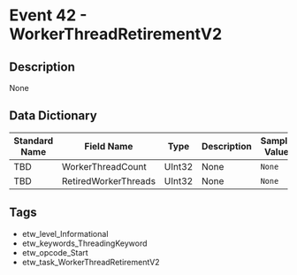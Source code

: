 # Event 42 - WorkerThreadRetirementV2

## Description
None

## Data Dictionary
|Standard Name|Field Name|Type|Description|Sample Value|
|---|---|---|---|---|
|TBD|WorkerThreadCount|UInt32|None|`None`|
|TBD|RetiredWorkerThreads|UInt32|None|`None`|

## Tags
* etw_level_Informational
* etw_keywords_ThreadingKeyword
* etw_opcode_Start
* etw_task_WorkerThreadRetirementV2